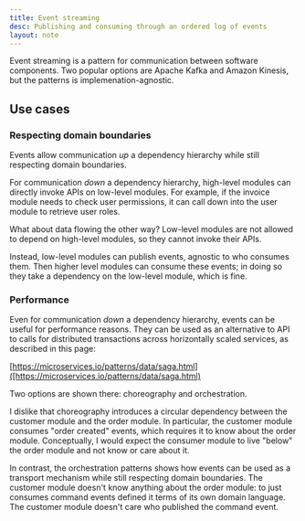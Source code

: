 ```yaml
---
title: Event streaming
desc: Publishing and consuming through an ordered log of events
layout: note
---
```


Event streaming is a pattern for communication between software components. Two popular options are Apache Kafka and Amazon Kinesis, but the patterns is implemenation-agnostic.

## Use cases

### Respecting domain boundaries

Events allow communication _up_ a dependency hierarchy while still respecting domain boundaries.

For communication _down_ a dependency hierarchy, high-level modules can directly invoke APIs on low-level modules. For example, if the invoice module needs to check user permissions, it can call down into the user module to retrieve user roles.

What about data flowing the other way? Low-level modules are not allowed to depend on high-level modules, so they cannot invoke their APIs.

Instead, low-level modules can publish events, agnostic to who consumes them. Then higher level modules can consume these events; in doing so they take a dependency on the low-level module, which is fine.

### Performance

Even for communication _down_ a dependency hierarchy, events can be useful for performance reasons. They can be used as an alternative to API to calls for distributed transactions across horizontally scaled services, as described in this page:

[https://microservices.io/patterns/data/saga.html]([https://microservices.io/patterns/data/saga.html)

Two options are shown there: choreography and orchestration.

I dislike that choreography introduces a circular dependency between the customer module and the order module. In particular, the customer module consumes "order created" events, which requires it to know about the order module. Conceptually, I would expect the consumer module to live "below" the order module and not know or care about it.

In contrast, the orchestration patterns shows how events can be used as a transport mechanism while still respecting domain boundaries. The customer module doesn't know anything about the order module: to just consumes command events defined it terms of its own domain language. The customer module doesn't care who published the command event.
